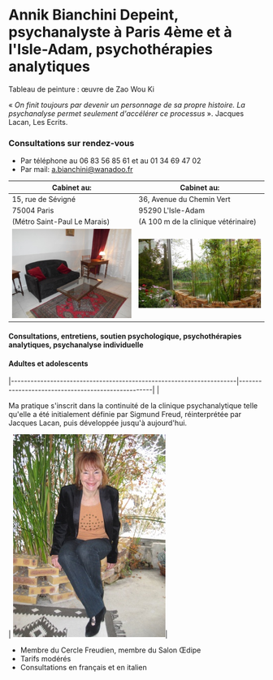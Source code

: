 

# Annik Bianchini Depeint, psychanalyste à Paris 4ème et à l'Isle-Adam, psychothérapies analytiques


Tableau de peinture : 
œuvre de Zao Wou Ki


« *On finit toujours par devenir un personnage de sa propre histoire. La psychanalyse permet seulement d'accélérer ce processus* ». Jacques Lacan, Les Ecrits.

<div id='rdv'>
<h3>Consultations sur rendez-vous</h3>
<ul>
<li>Par téléphone  au 06 83 56 85 61 et au 01 34 69 47 02</li>
<li>Par mail: <a href="mailto:a.bianchini@wanadoo.fr">a.bianchini@wanadoo.fr</a></li>
</ul>
</div>


| Cabinet au:                                          |  Cabinet au:  |
|----------------------------------------------------|-------------------|
|15, rue de Sévigné 				             | 36, Avenue du Chemin Vert |
| 75004 Paris                                      | 95290 L'Isle-Adam|
| (Métro Saint-Paul Le Marais)                       | (A 100 m de la clinique vétérinaire)  |
|![test](images/paris-salon.jpg )                  |   ![test](images/l-isle-adam.jpg )|




#### Consultations, entretiens, soutien psychologique, psychothérapies analytiques, psychanalyse individuelle


#### Adultes et adolescents



|---------------------------------------------------------------------|---------------------------------------------------|
|<p> Ma pratique s'inscrit dans la continuité de la clinique psychanalytique telle qu'elle a été initialement définie par Sigmund Freud, réinterprétée par Jacques Lacan, puis développée jusqu'à aujourd'hui.</p>|  ![test](images/annik.jpg )|

	
- Membre du Cercle Freudien, membre du Salon Œdipe
- Tarifs modérés
- Consultations en français et en italien 
